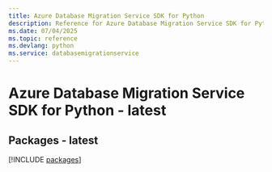 ```yaml
---
title: Azure Database Migration Service SDK for Python
description: Reference for Azure Database Migration Service SDK for Python
ms.date: 07/04/2025
ms.topic: reference
ms.devlang: python
ms.service: databasemigrationservice
---
```

# Azure Database Migration Service SDK for Python - latest
## Packages - latest
[!INCLUDE [packages](database-migration-service-index.md)]